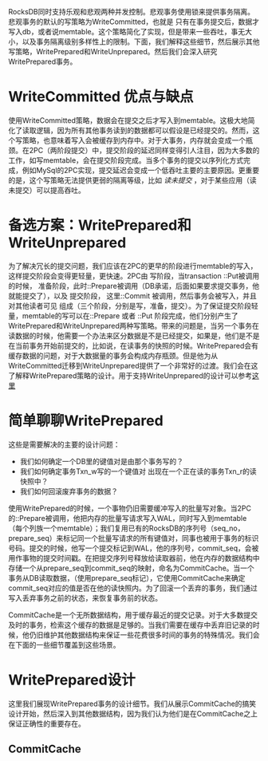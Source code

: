 RocksDB同时支持乐观和悲观两种并发控制。悲观事务使用锁来提供事务隔离。悲观事务的默认的写策略为WriteCommitted，也就是 只有在事务提交后，数据才写入db，或者说memtable。这个策略简化了实现，但是带来一些吞吐，事无大小，以及事务隔离级别多样性上的限制。下面，我们解释这些细节，然后展示其他写策略，WritePrepared和WriteUnprepared。然后我们会深入研究WritePrepared事务。

# WriteCommitted 优点与缺点

使用WriteCommitted策略，数据会在提交之后才写入到memtable。这极大地简化了读取逻辑，因为所有其他事务读到的数据都可以假设是已经提交的。然而，这个写策略，也意味着写入会被缓存到内存中。对于大事务，内存就会变成一个瓶颈。在2PC（两阶段提交）中，提交阶段的延迟同样变得引人注目，因为大多数的工作，如写memtable，会在提交阶段完成。当多个事务的提交以序列化方式完成，例如MySql的2PC实现，提交延迟会变成一个低吞吐主要的主要原因。更重要的是，这个写策略无法提供更弱的隔离等级，比如 *读未提交* ，对于某些应用（读未提交）可以提高吞吐。

# 备选方案：WritePrepared和WriteUnprepared

为了解决冗长的提交问题，我们应该在2PC的更早的阶段进行memtable的写入，这样提交阶段会变得更轻量，更快速。2PC由 写阶段，当transaction ::Put被调用的时候，  准备阶段，此时::Prepare被调用（DB承诺，后面如果要求提交事务，他就能提交了），以及 提交阶段， 这里::Commit 被调用，然后事务会被写入，并且对其他读者可见   组成（三个阶段，分别是写，准备，提交）。为了保证提交阶段轻量，memtable的写可以在::Prepare 或者 ::Put 阶段完成，他们分别产生了WritePrepared和WriteUnprepared两种写策略。带来的问题是，当另一个事务在读数据的时候，他需要一个办法来区分数据是不是已经提交，如果是，他们是不是在当前事务开始前提交的，比如说，在读事务的快照的时候。WritePrepared会有缓存数据的问题，对于大数据量的事务会构成内存瓶颈。但是他为从WriteCommitted迁移到WriteUnprepared提供了一个非常好的过渡。我们会在这了解释WritePrepared策略的设计。用于支持WriteUnprepared的设计可以参考[这里](WriteUnprepared-Transactions.md)

# 简单聊聊WritePrepared

这些是需要解决的主要的设计问题：

- 我们如何确定一个DB里的键值对是由那个事务写的？
- 我们如何确定事务Txn_w写的一个键值对 出现在一个正在读的事务Txn_r的读快照中？
- 我们如何回滚废弃事务的数据？

使用WritePrepared的时候，一个事物仍旧需要缓冲写入的批量写对象。当2PC的::Prepare被调用，他把内存的批量写请求写入WAL，同时写入到memtable（每个列族一个memtable）；我们复用已有的RocksDB的序列号（seq_no，prepare_seq）来标记同一个批量写请求的所有键值对，同事也被用于事务的标识号码。提交的时候，他写一个提交标记到WAL，他的序列号，commit_seq，会被用作事物的提交时间戳。在把提交序列号释放给读取器前，他在内存的数据结构中存储一个从prepare_seq到commit_seq的映射，命名为CommitCache。当一个事务从DB读取数据，（使用prepare_seq标记），它使用CommitCache来确定commit_seq对应的值是否在他的读快照内。为了回滚一个丢弃的事务，我们通过写入丢弃事务之前的状态，来恢复事务前的状态。

CommitCache是一个无所数据结构，用于缓存最近的提交记录。对于大多数提交及时的事务，检索这个缓存的数据是足够的。当我们需要在缓存中丢弃旧记录的时候，他仍旧维护其他数据结构来保证一些花费很多时间的事务的特殊情况。我们会在下面的一些细节覆盖到这些场景。

# WritePrepared设计

这里我们展现WritePrepared事务的设计细节。我们从展示CommitCache的搞笑设计开始，然后深入到其他数据结构，因为我们认为他们是在CommitCache之上保证正确性的重要存在。

## CommitCache



